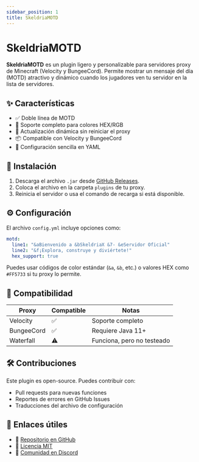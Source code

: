 ```yaml
---
sidebar_position: 1
title: SkeldriaMOTD
---
```


# SkeldriaMOTD

**SkeldriaMOTD** es un plugin ligero y personalizable para servidores proxy de Minecraft (Velocity y BungeeCord). Permite mostrar un mensaje del día (MOTD) atractivo y dinámico cuando los jugadores ven tu servidor en la lista de servidores.

## ✨ Características

- ✅ Doble línea de MOTD
- 🎨 Soporte completo para colores HEX/RGB
- 🔄 Actualización dinámica sin reiniciar el proxy
- 📦 Compatible con Velocity y BungeeCord
- 🧩 Configuración sencilla en YAML

## 📁 Instalación

1. Descarga el archivo `.jar` desde [GitHub Releases](https://github.com/SkeldriaX/SkeldriaMOTD/releases).
2. Coloca el archivo en la carpeta `plugins` de tu proxy.
3. Reinicia el servidor o usa el comando de recarga si está disponible.

## ⚙️ Configuración

El archivo `config.yml` incluye opciones como:

```yaml
motd:
  line1: "&aBienvenido a &bSkeldriaX &7- &eServidor Oficial"
  line2: "&f¡Explora, construye y diviértete!"
  hex_support: true
```

Puedes usar códigos de color estándar (`&a`, `&b`, etc.) o valores HEX como `#FF5733` si tu proxy lo permite.

## 🧪 Compatibilidad

| Proxy       | Compatible | Notas                     |
|-------------|------------|---------------------------|
| Velocity    | ✅         | Soporte completo          |
| BungeeCord  | ✅         | Requiere Java 11+         |
| Waterfall   | ⚠️         | Funciona, pero no testeado|

## 🛠️ Contribuciones

Este plugin es open-source. Puedes contribuir con:

- Pull requests para nuevas funciones
- Reportes de errores en GitHub Issues
- Traducciones del archivo de configuración

## 📎 Enlaces útiles

- 🔗 [Repositorio en GitHub](https://github.com/SkeldriaX/SkeldriaMOTD)
- 📄 [Licencia MIT](https://github.com/SkeldriaX/SkeldriaMOTD/blob/main/LICENSE)
- 💬 [Comunidad en Discord](https://discord.gg/skeldriax)
